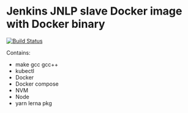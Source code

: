 Jenkins JNLP slave Docker image with Docker binary
==================================================
[![Build Status](https://travis-ci.org/sham1316/jenkins-jnlp-slave.svg?branch=master)](https://travis-ci.org/sham1316/jenkins-jnlp-slave)

Contains:
-   make gcc gcc++
-   kubectl
-	Docker
-	Docker compose
-   NVM
-   Node
-   yarn lerna pkg


